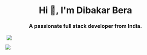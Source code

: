 <h1 align="center">Hi 👋, I'm Dibakar Bera</h1>
<h3 align="center">A passionate full stack developer from India.</h3>       
<p>&nbsp;<img align="center" src="https://github-readme-stats.vercel.app/api?username=dibakarbera01&hide_rank=true&bg_color=20,3E5151,DECBA4&title_color=ffffff&border_radius=20&text_color=e0e0e0)](https://github.com/anuraghazra/github-readme-stats" /></p>
<p><img align="center" src="https://github-readme-streak-stats.herokuapp.com/?user=dibakarbera01&"/></p>
